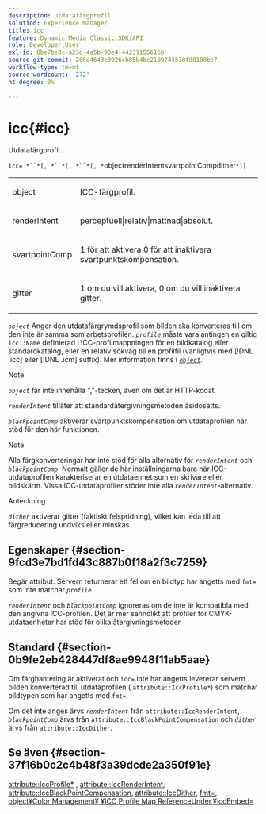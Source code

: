 ```yaml
---
description: Utdatafärgprofil.
solution: Experience Manager
title: icc
feature: Dynamic Media Classic,SDK/API
role: Developer,User
exl-id: 8be7be8c-a23d-4a5b-93e4-44231155616b
source-git-commit: 206e4643e3926cb85b4be2189743578f88180be7
workflow-type: tm+mt
source-wordcount: '272'
ht-degree: 0%

---
```


# icc{#icc}

Utdatafärgprofil.

`icc= *``*[, *``*[, *``*[, *`objectrenderIntentsvartpointCompdither`*]]`

<table id="simpletable_AC20916999004CDCBBB9888B3A8FB0A7"> 
 <tr class="strow"> 
  <td class="stentry"> <p><span class="codeph"> <span class="varname"> object</span> </span> </p></td> 
  <td class="stentry"> <p>ICC-färgprofil. </p></td> 
 </tr> 
 <tr class="strow"> 
  <td class="stentry"> <p><span class="codeph"> <span class="varname"> renderIntent</span></span> </p></td> 
  <td class="stentry"> <p><span class="codeph"> perceptuell|relativ|mättnad|absolut</span>. </p></td> 
 </tr> 
 <tr class="strow"> 
  <td class="stentry"> <p><span class="codeph"> <span class="varname"> svartpointComp</span></span> </p></td> 
  <td class="stentry"> <p>1 för att aktivera 0 för att inaktivera svartpunktskompensation. </p></td> 
 </tr> 
 <tr class="strow"> 
  <td class="stentry"> <p><span class="codeph"> <span class="varname"> gitter</span></span> </p></td> 
  <td class="stentry"> <p>1 om du vill aktivera, 0 om du vill inaktivera gitter. </p></td> 
 </tr> 
</table>

*`object`* Anger den utdatafärgrymdsprofil som bilden ska konverteras till om den inte är samma som arbetsprofilen. *`profile`* måste vara antingen en giltig  `icc::Name` definierad i ICC-profilmappningen för en bildkatalog eller standardkatalog, eller en relativ sökväg till en profilfil (vanligtvis med  [!DNL .icc] eller  [!DNL .icm] suffix). Mer information finns i [ *`object`*](../../../../../is-api/http-ref/image-serving-api-ref/c-http-protocol-reference/c-data-types/r-object.md#reference-2591bd24548d462782c68d138ef795a0).

>[!NOTE]
>
>*`object`* får inte innehålla &quot;,&quot;-tecken, även om det är HTTP-kodat.

*`renderIntent`* tillåter att standardåtergivningsmetoden åsidosätts.

*`blackpointComp`* aktiverar svartpunktskompensation om utdataprofilen har stöd för den här funktionen.

>[!NOTE]
>
>Alla färgkonverteringar har inte stöd för alla alternativ för *`renderIntent`* och *`blackpointComp`*. Normalt gäller de här inställningarna bara när ICC-utdataprofilen karakteriserar en utdataenhet som en skrivare eller bildskärm. Vissa ICC-utdataprofiler stöder inte alla *`renderIntent`*-alternativ.

Anteckning

*`dither`* aktiverar gitter (faktiskt felspridning), vilket kan leda till att färgreducering undviks eller minskas.

## Egenskaper {#section-9fcd3e7bd1fd43c887b0f18a2f3c7259}

Begär attribut. Servern returnerar ett fel om en bildtyp har angetts med `fmt=` som inte matchar *`profile`*.

*`renderIntent`* och  *`blackpointComp`* ignoreras om de inte är kompatibla med den angivna ICC-profilen. Det är mer sannolikt att profiler för CMYK-utdataenheter har stöd för olika återgivningsmetoder.

## Standard {#section-0b9fe2eb428447df8ae9948f11ab5aae}

Om färghantering är aktiverat och `icc=` inte har angetts levererar servern bilden konverterad till utdataprofilen ( `attribute::IccProfile*`) som matchar bildtypen som har angetts med `fmt=`.

Om det inte anges ärvs *`renderIntent`* från `attribute::IccRenderIntent`, *`blackpointComp`* ärvs från `attribute::IccBlackPointCompensation` och *`dither`* ärvs från `attribute::IccDither`.

## Se även {#section-37f16b0c2c4b48f3a39dcde2a350f91e}

[attribute::IccProfile*](../../../../../is-api/image-catalog/image-serving-api-ref/c-image-catalog-reference/c-attributes-reference/r-iccprofilecmyk.md#reference-db89f9dac33e447cadb359ec1ba27ee0) ,  [attribute::IccRenderIntent](../../../../../is-api/image-catalog/image-serving-api-ref/c-image-catalog-reference/c-attributes-reference/r-iccrenderintent.md#reference-012f207f28bd4406a5368d23ed95a51f),  [attribute::IccBlackPointCompensation](../../../../../is-api/image-catalog/image-serving-api-ref/c-image-catalog-reference/c-attributes-reference/r-iccblackpointcompensation.md#reference-357626375ee140d1807f0c05171c733f),  [attribute::IccDither](../../../../../is-api/image-catalog/image-serving-api-ref/c-image-catalog-reference/c-attributes-reference/r-iccdither.md#reference-914d0d0567364246b4016d45c0ada85b),  [fmt=](../../../../../is-api/http-ref/image-serving-api-ref/c-http-protocol-reference/c-command-reference/r-is-http-fmt.md#reference-cdf10043423b45ba9fe15157fb3ae37a),  [ ](../../../../../is-api/http-ref/image-serving-api-ref/c-http-protocol-reference/c-data-types/r-object.md#reference-2591bd24548d462782c68d138ef795a0)  [ ](../../../../../is-api/http-ref/image-serving-api-ref/c-http-protocol-reference/c-syntax-and-features/r-color-management.md#reference-c7e4a72d589145189f7e4bcb6b4544d7)  [ ](../../../../../is-api/image-catalog/image-serving-api-ref/c-image-catalog-reference/c-icc-profile-map-reference/c-icc-profile-map-reference.md#concept-57b9148ce55249cd825cb7ee19ed057c)  [object¥Color Management¥,¥ICC Profile Map ReferenceUnder,¥iccEmbed=](../../../../../is-api/http-ref/image-serving-api-ref/c-http-protocol-reference/c-command-reference/r-iccembed.md#reference-e3b774fb322046a2a6dde3a7bab5583e)
